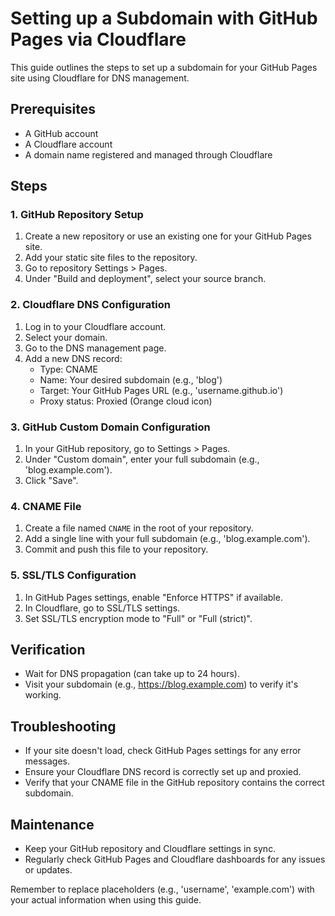 # Setting up a Subdomain with GitHub Pages via Cloudflare

This guide outlines the steps to set up a subdomain for your GitHub Pages site using Cloudflare for DNS management.

## Prerequisites

- A GitHub account
- A Cloudflare account
- A domain name registered and managed through Cloudflare

## Steps

### 1. GitHub Repository Setup

1. Create a new repository or use an existing one for your GitHub Pages site.
2. Add your static site files to the repository.
3. Go to repository Settings > Pages.
4. Under "Build and deployment", select your source branch.

### 2. Cloudflare DNS Configuration

1. Log in to your Cloudflare account.
2. Select your domain.
3. Go to the DNS management page.
4. Add a new DNS record:
   - Type: CNAME
   - Name: Your desired subdomain (e.g., 'blog')
   - Target: Your GitHub Pages URL (e.g., 'username.github.io')
   - Proxy status: Proxied (Orange cloud icon)

### 3. GitHub Custom Domain Configuration

1. In your GitHub repository, go to Settings > Pages.
2. Under "Custom domain", enter your full subdomain (e.g., 'blog.example.com').
3. Click "Save".

### 4. CNAME File

1. Create a file named `CNAME` in the root of your repository.
2. Add a single line with your full subdomain (e.g., 'blog.example.com').
3. Commit and push this file to your repository.

### 5. SSL/TLS Configuration

1. In GitHub Pages settings, enable "Enforce HTTPS" if available.
2. In Cloudflare, go to SSL/TLS settings.
3. Set SSL/TLS encryption mode to "Full" or "Full (strict)".

## Verification

- Wait for DNS propagation (can take up to 24 hours).
- Visit your subdomain (e.g., https://blog.example.com) to verify it's working.

## Troubleshooting

- If your site doesn't load, check GitHub Pages settings for any error messages.
- Ensure your Cloudflare DNS record is correctly set up and proxied.
- Verify that your CNAME file in the GitHub repository contains the correct subdomain.

## Maintenance

- Keep your GitHub repository and Cloudflare settings in sync.
- Regularly check GitHub Pages and Cloudflare dashboards for any issues or updates.

Remember to replace placeholders (e.g., 'username', 'example.com') with your actual information when using this guide.